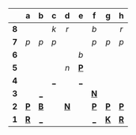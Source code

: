 |     |  a  |  b  |  c  |  d  |  e  |  f  |  g  |  h  |
|:---:|:---:|:---:|:---:|:---:|:---:|:---:|:---:|:---:|
|  **8**  |     |     |  _k_  |  _r_  |     |  _b_  |     |  _r_  |
|  **7**  |  _p_  |  _p_  |  _p_  |     |     |  _p_  |  _p_  |  _p_  |
|  **6**  |     |     |     |     |  _b_  |     |     |     |
|  **5**  |     |     |     |  _n_  |  [**P**](https://github.com/grim-kalman)  |     |     |     |
|  **4**  |     |     |  [_](http://localhost:8080/api/chess/play?move=d2c4)  |     |  [_](http://localhost:8080/api/chess/play?move=d2e4)  |     |     |     |
|  **3**  |     |  [_](http://localhost:8080/api/chess/play?move=d2b3)  |     |     |     |  [**N**](http://localhost:8080/api/chess/select?square=f3)  |     |     |
|  **2**  |  [**P**](http://localhost:8080/api/chess/select?square=a2)  |  [**B**](http://localhost:8080/api/chess/select?square=b2)  |     |  [**N**](http://localhost:8080/api/chess/select?square=d2)  |     |  [**P**](https://github.com/grim-kalman)  |  [**P**](http://localhost:8080/api/chess/select?square=g2)  |  [**P**](http://localhost:8080/api/chess/select?square=h2)  |
|  **1**  |  [**R**](http://localhost:8080/api/chess/select?square=a1)  |  [_](http://localhost:8080/api/chess/play?move=d2b1)  |     |     |     |  [_](http://localhost:8080/api/chess/play?move=d2f1)  |  [**K**](http://localhost:8080/api/chess/select?square=g1)  |  [**R**](https://github.com/grim-kalman)  |
